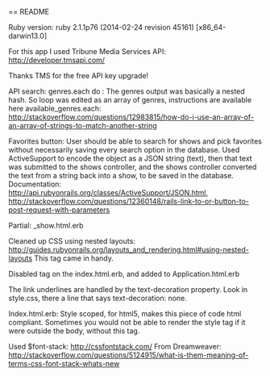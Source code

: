 == README

Ruby version: 
ruby 2.1.1p76 (2014-02-24 revision 45161) [x86_64-darwin13.0]

For this app I used Tribune Media Services API:
http://developer.tmsapi.com/

Thanks TMS for the free API key upgrade!

API search: genres.each do : The genres output was basically a nested hash. So loop was edited as an array of genres, instructions are available here
available_genres.each: http://stackoverflow.com/questions/12983815/how-do-i-use-an-array-of-an-array-of-strings-to-match-another-string

Favorites button: User should be able to search for shows and pick favorites without necessarily saving every search option in the database. Used ActiveSupport to encode the object as a JSON string (text), then that text was submitted to the shows controller, and the shows controller converted the text from a string back into a show, to be saved in the database. 
Documentation: http://api.rubyonrails.org/classes/ActiveSupport/JSON.html, http://stackoverflow.com/questions/12360148/rails-link-to-or-button-to-post-request-with-parameters

Partial: _show.html.erb

Cleaned up CSS using nested layouts:
http://guides.rubyonrails.org/layouts_and_rendering.html#using-nested-layouts
This tag came in handy. 
<style>
		<%= yield :stylesheet %>
	</style>
Disabled tag on the index.html.erb, and added to Application.html.erb

The link underlines are handled by the text-decoration property. Look in style.css, there a line that says text-decoration: none. 

Index.html.erb: Style scoped, for html5, makes this piece of code html compliant. Sometimes you would not be able to render the style tag if it were outside the body, without this tag.

Used $font-stack: http://cssfontstack.com/ 
From Dreamweaver: http://stackoverflow.com/questions/5124915/what-is-them-meaning-of-terms-css-font-stack-whats-new







